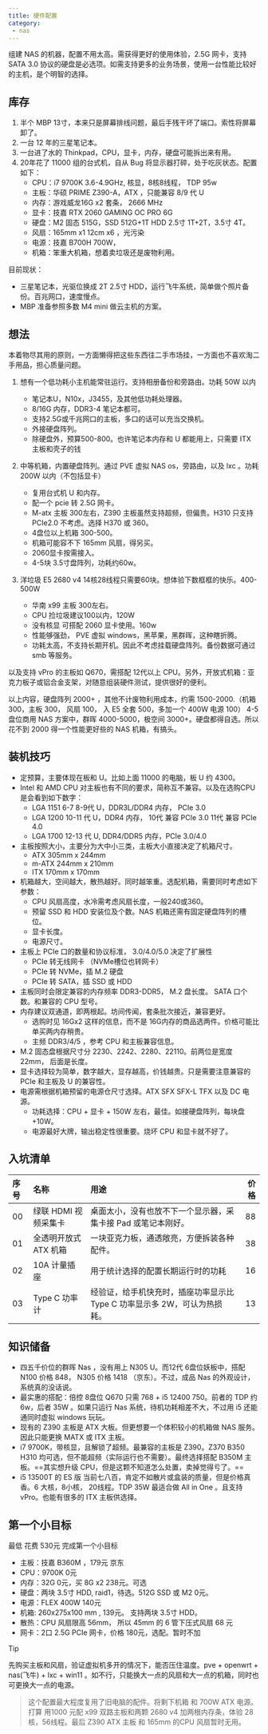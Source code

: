 ```yaml
---
title: 硬件配置
category: 
 - nas
---
```


组建 NAS 的机器，配置不用太高。需获得更好的使用体验，2.5G 网卡，支持 SATA 3.0 协议的硬盘是必选项。如需支持更多的业务场景，使用一台性能比较好的主机，是个明智的选择。

<!-- more -->

## 库存

1. 半个 MBP 13寸，本来只是屏幕排线问题，最后手残干坏了端口。索性将屏幕卸了。
2. 一台 12 年的三星笔记本。
3. 一台进了水的 Thinkpad，CPU，显卡，内存，硬盘可能拆出来有用。
4. 20年花了 11000 组的台式机，自从 Bug 将显示器打碎，处于吃灰状态。配置如下：
    - CPU：i7 9700K 3.6-4.9GHz, 核显，8核8线程， TDP 95w
    - 主板：华硕 PRIME Z390-A，ATX ，只能兼容 8/9 代 U
    - 内存：游戏威龙16G x2 套条， 2666 MHz
    - 显卡：技嘉 RTX 2060 GAMING OC PRO 6G
    - 硬盘：M2 固态 515G，SSD 512G+1T HDD 2.5寸 1T+2T，3.5寸 4T。
    - 风扇：165mm x1 12cm x6 ，光污染
    - 电源：技嘉 B700H 700W，
    - 机箱：笨重大机箱，想着卖垃圾还是废物利用。

目前现状：
- 三星笔记本，光驱位换成 2T 2.5寸 HDD，运行飞牛系统，简单做个照片备份。百兆网口，速度慢点。
- MBP 准备参照多数 M4 mini 做云主机的方案。

## 想法

本着物尽其用的原则，一方面懒得把这些东西往二手市场挂，一方面也不喜欢淘二手用品，担心质量问题。

1. 想有一个低功耗小主机能常驻运行。支持相册备份和旁路由。功耗 50W 以内
    - 笔记本U，N10x，J3455，及其他低功耗处理器。
    - 8/16G 内存，DDR3-4 笔记本都可。
    - 支持2.5G或千兆网口的主板，多口的话可以充当交换机。
    - 外接硬盘阵列。
    - 除硬盘外，预算500-800。也许笔记本内存和 U 都能用上，只需要 ITX 主板和壳子的钱

2. 中等机箱，内置硬盘阵列。通过 PVE 虚拟 NAS os，旁路由，以及 lxc 。功耗 200W 以内（不包括显卡）
    - 复用台式机 U 和内存。
    - 配一个 pcie 转 2.5G 网卡。
    - M-atx 主板 300左右，Z390 主板虽然支持超频，但偏贵。H310 只支持 PCIe2.0 不考虑。选择 H370 或 360。
    - 4盘位以上机箱 300-500。
    - 机箱可能容不下 165mm 风扇，得另买。
    - 2060显卡按需接入。
    - 4-5块 3.5寸盘阵列，功耗约60w。

3. 洋垃圾 E5 2680 v4 14核28线程只需要60块。想体验下数框框的快乐。400-500W
    - 华南 x99 主板 300左右。
    - CPU 捡垃圾建议100以内，120W
    - 没有核显 可搭配 2060 显卡使用。160w
    - 性能够强劲， PVE 虚拟 windows，黑苹果，黑群晖，这种瞎折腾。
    - 功耗太高，不支持长期开机。因此不考虑挂载硬盘阵列。备份数据可通过 smb 等服务。

以及支持 vPro 的主板如 Q670，需搭配 12代以上 CPU。另外，开放式机箱：亚克力板子或铝合金支架，对随意组装硬件测试，提供很好的便利。

以上内容，硬盘阵列 2000+ ，其他不计废物利用成本，约需 1500-2000.（机箱 300，主板 300， 风扇 100， 入 E5 全套 500，多加一个 400W 电源 100）
4-5 盘位商用 NAS 方案中，群晖 4000-5000，极空间 3000+。硬盘都得自选。所以花不到 2000 得一个性能更好些的 NAS 机箱，有搞头。

## 装机技巧

- 定预算，主要体现在板和 U。比如上面 11000 的电脑，板 U 约 4300。
- Intel 和 AMD CPU 对主板也有不同的要求，简称互不兼容。以及在选购CPU是会看到如下数字：
    - LGA 1151 6-7 8-9代 U，DDR3L/DDR4 内存， PCIe 3.0
    - LGA 1200 10-11 代 U，DDR4 内存， 10代 兼容 PCIe 3.0 11代 兼容 PCIe 4.0
    - LGA 1700 12-13 代 U, DDR4/DDR5 内存，PCIe 3.0/4.0
- 主板按照大小，主要分为大中小三类，主板大小直接决定了机箱尺寸。
    - ATX 305mm x 244mm
    - m-ATX 244mm x 210mm
    - ITX 170mm x 170mm
- 机箱越大，空间越大，散热越好。同时越笨重。选配机箱，需要同时考虑如下参数：
    - CPU 风扇高度，水冷需考虑风扇长度，一般240或360。
    - 预留 SSD 和 HDD 安装位及个数。NAS 机箱还需有固定硬盘阵列的槽位。
    - 显卡长度。
    - 电源尺寸。
- 主板上 PCIe 口的数量和协议标准， 3.0/4.0/5.0 决定了扩展性
    - PCIe 转无线网卡 （NVMe槽位也转网卡）
    - PCIe 转 NVMe，插 M.2 硬盘
    - PCIe 转 SATA，插 SSD 或 HDD
- 主板同时会限定兼容的内存频率 DDR3-DDR5， M.2 盘长度。 SATA 口个数。和兼容的 CPU 型号。
- 内存建议双通道，即两根起。坊间传闻，套条批次接近，兼容更好。
    - 选购时见 16Gx2 这样的信息，而不是 16G内存的商品选两件。价格可能比单买两内存稍贵。
    - 主频 DDR3/4/5 ，参考 CPU 和主板兼容信息。
- M.2 固态盘根据尺寸分 2230、2242、2280、22110。前两位是宽度 22mm， 后面是长度。
- 显卡选择较为简单，数字越大，显存越高，价钱越贵。只是需要注意兼容的 PCIe 和主板及 U 的兼容性。
- 电源需根据机箱预留的电源仓尺寸选择。ATX SFX SFX-L TFX 以及 DC 电源。
    - 功耗选择：CPU + 显卡 + 150W 左右，最佳。如接硬盘阵列，每块盘 +10W。 
    - 电源最好大牌，输出稳定性很重要。烧坏 CPU 和显卡就不好了。

## 入坑清单

|序号|名称|用途|价格|
|:---|:---|:----|--:|
|00|绿联 HDMI 视频采集卡|桌面太小，没有也放不下一个显示器，采集卡接 Pad 或笔记本刚好。|88|
|01|全透明开放式 ATX 机箱|一块亚克力板，通透敞亮，方便拆装各种配件。|38|
|02|10A 计量插座|用于统计选择的配置长期运行时的功耗|16|
|03|Type C 功率计|经验证，给手机快充时，插座功率显示比 Type C 功率显示多 2W，可认为热损耗。|13|

## 知识储备

- 四五千价位的群晖 Nas ，没有用上 N305 U。而12代 6盘位妖板中，搭配 N100 价格 848， N305 价格 1418 （京东）。不过，成品 Nas 的外观设计，系统真的没话说。
- 最实惠的搭配：倍控 8盘位 Q670 只需 768 + i5 12400 750。前者的 TDP 约 6w，后者 35W 。如果只运行 Nas 系统，待机功耗相差不大，不过用 i5 还能通同时虚拟 windows 玩玩。
- 现有的 Z390 主板是 ATX 大板。但更想要一个体积较小的机箱做 NAS 服务。因此只能更换 MATX 或 ITX 主板。
- i7 9700K，带核显，且解锁了超频。最兼容的主板是 Z390。Z370 B350 H310 均可选，但不能超频（实际运行也不需要）。最终选择搭配 B350M 主板。==其实想升级 CPU，但是这颗不知道怎么处置，卖掉觉得亏了。==
- i5 13500T 的 ES 版 当前七八百，肯定不如散片或盒装的质量，但是价格真香。6 大核，8小核， 20线程。TDP 35W 最适合做 All in One 。且支持 vPro。也能有很多的 ITX 主板供选择。

## 第一个小目标

最低 花费 530元 完成第一个小目标

- 主板：技嘉 B360M ，179元 京东
- CPU：9700K 0元
- 内存：32G 0元，买 8G x2 238元。可选
- 硬盘：两块 3.5寸 HDD, raid1，待选。512G SSD 或 M2 0元。
- 电源：FLEX 400W 140元
- 机箱: 260x275x100 mm , 139元。 支持两块 3.5寸 HDD。
- 散热：CPU 风扇限高 56mm， 所以 45mm 的 6 管下压式风扇 68 元
- 网卡：2口 2.5G PCIe 网卡，价格 180元，选配。暂时不加

> [!tip]
> 先购买主板和风扇，验证虚拟机多开的情况下，能否压住温度。pve + openwrt + nas(飞牛) + lxc + win11 。如不行，只能换大一点的风扇和大一点的机箱，同时也可更换大一点的电源。

> 这个配置最大程度复用了旧电脑的配件。将剩下机箱 和 700W ATX 电源。打算 用1000 元配 x99 双路主板和两颗 2680 v4 加两根内存条，体验 28核，56线程。最后 Z390 ATX 主板 和 165mm 的CPU 风扇暂时无用。
